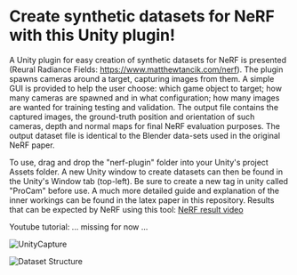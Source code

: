 # Create synthetic datasets for NeRF with this Unity plugin!

A Unity plugin for easy creation of synthetic datasets for NeRF is presented (Reural Radiance Fields: https://www.matthewtancik.com/nerf). The plugin spawns cameras around a target, capturing images from them. A simple GUI is provided to help the user choose: which game object to target; how many cameras are spawned and in what configuration; how many images are wanted for training testing and validation. The output file contains the captured images, the ground-truth position and orientation of such cameras, depth and normal maps for final NeRF evaluation purposes. The output dataset file is identical to the Blender data-sets used in the original NeRF paper. 

To use, drag and drop the "nerf-plugin" folder into your Unity's project Assets folder. A new Unity window to create datasets can then be found in the Unity's Window tab (top-left). Be sure to create a new tag in unity called "ProCam" before use. A much more detailed guide and explanation of the inner workings can be found in the latex paper in this repository. Results that can be expected by NeRF using this tool: [NeRF result video](https://user-images.githubusercontent.com/32450751/134493567-9afd8f72-4be1-47af-a3c8-c2239ce79641.mp4)

Youtube tutorial: ... missing for now ...

![UnityCapture](https://user-images.githubusercontent.com/32450751/148696613-df457232-7c66-43be-a7bb-fe1f0ea95f48.png)

![Dataset Structure](https://user-images.githubusercontent.com/32450751/148696633-4c8b630e-e9a4-4aec-937e-7df52003a325.png)


